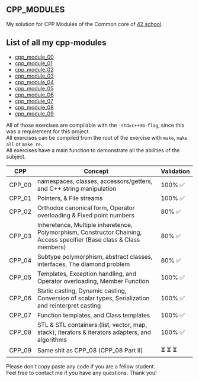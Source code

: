 ## CPP_MODULES

My solution for CPP Modules of the Common core of [42 school](https://42.fr).

## List of all my cpp-modules

- [cpp_module_00](https://github.com/toowan0x1/cpp_module_00)
- [cpp_module_01](https://github.com/toowan0x1/cpp_module_01)
- [cpp_module_02](https://github.com/toowan0x1/cpp_module_02)
- [cpp_module_03](https://github.com/toowan0x1/cpp_module_03)
- [cpp_module_04](https://github.com/toowan0x1/cpp_module_04)
- [cpp_module_05](https://github.com/toowan0x1/cpp_module_05)
- [cpp_module_06](https://github.com/toowan0x1/cpp_module_06)
- [cpp_module_07](https://github.com/toowan0x1/cpp_module_07)
- [cpp_module_08](https://github.com/toowan0x1/cpp_module_08)
- [cpp_module_09](https://github.com/toowan0x1/cpp_module_09)

All of those exercises are compilable with the `-std=c++98-flag`, since this was a requirement for this project.<br>
All exercises can be compiled from the root of the exercise with `make`, `make all` or `make re`.<br>
All exercises have a main function to demonstrate all the abilities of the subject.<br>

| CPP | Concept | Validation |
| ------ | ------ | ------ |
| CPP_00 | namespaces, classes, accessors/getters, and C++ string manipulation | 100% ✅ |
| CPP_01 | Pointers, & File streams | 100% ✅ |
| CPP_02 | Orthodox canonical form, Operator overloading & Fixed point numbers | 80%  ✅ |
| CPP_03 | Inheretence, Multiple inheretence, Polymorphism, Constructor Chaining, Access specifier (Base class & Class members) | 80%  ✅  |
| CPP_04 | Subtype polymorphism, abstract classes, interfaces, The diamond problem | 80%  ✅ |
| CPP_05 | Templates, Exception handling, and Operator overloading, Member Function | 100% ✅ |
| CPP_06 | Static casting, Dynamic casting, Conversion of scalar types, Serialization and reinterpret casting | 100% ✅ |
| CPP_07 | Function templates, and Class templates | 100% ✅ |
| CPP_08 | STL & STL containers:(list, vector, map, stack), iterators & iterators adapters, and algorithms  | 100% ✅ |
| CPP_09 | Same shit as CPP_08 (CPP_08 Part II) | ⏳ ⏳ ⏳ |

Please don't copy paste any code if you are a fellow student.<br>
Feel free to contact me if you have any questions. Thank you!

